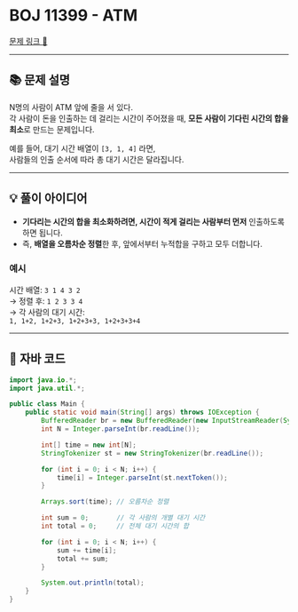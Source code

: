 # BOJ 11399 - ATM

[문제 링크 🔗](https://www.acmicpc.net/problem/11399)

---

## 📚 문제 설명

N명의 사람이 ATM 앞에 줄을 서 있다.  
각 사람이 돈을 인출하는 데 걸리는 시간이 주어졌을 때, **모든 사람이 기다린 시간의 합을 최소**로 만드는 문제입니다.

예를 들어, 대기 시간 배열이 `[3, 1, 4]` 라면,  
사람들의 인출 순서에 따라 총 대기 시간은 달라집니다.

---

## 💡 풀이 아이디어

- **기다리는 시간의 합을 최소화하려면, 시간이 적게 걸리는 사람부터 먼저** 인출하도록 하면 됩니다.
- 즉, **배열을 오름차순 정렬**한 후, 앞에서부터 누적합을 구하고 모두 더합니다.

### 예시
시간 배열: `3 1 4 3 2`  
→ 정렬 후: `1 2 3 3 4`  
→ 각 사람의 대기 시간:  
  `1, 1+2, 1+2+3, 1+2+3+3, 1+2+3+3+4`

---

## 📝 자바 코드

```java
import java.io.*;
import java.util.*;

public class Main {
    public static void main(String[] args) throws IOException {
        BufferedReader br = new BufferedReader(new InputStreamReader(System.in));
        int N = Integer.parseInt(br.readLine());

        int[] time = new int[N];
        StringTokenizer st = new StringTokenizer(br.readLine());

        for (int i = 0; i < N; i++) {
            time[i] = Integer.parseInt(st.nextToken());
        }

        Arrays.sort(time); // 오름차순 정렬

        int sum = 0;       // 각 사람의 개별 대기 시간
        int total = 0;     // 전체 대기 시간의 합

        for (int i = 0; i < N; i++) {
            sum += time[i];
            total += sum;
        }

        System.out.println(total);
    }
}
```